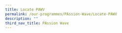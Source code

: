 ```yaml
---
title: Locate PAWV
permalink: /our-programmes/PAssion-Wave/Locate-PAWV
description: ""
third_nav_title: PAssion Wave
---
```

